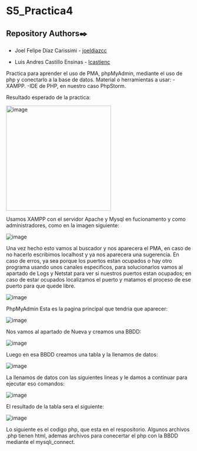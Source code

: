 # S5_Practica4
## Repository Authors✒️

-   Joel Felipe Díaz Carissimi - [joeldiazcc](https://github.com/joeldiazcc)

-   Luis Andres Castillo Ensinas - [lcastienc](https://github.com/lcastienc)

Practica para aprender el uso de PMA, phpMyAdmin, mediante el uso de php y conectarlo a la base de datos. 
Material o herramientas a usar: 
-XAMPP.
-IDE de PHP, en nuestro caso PhpStorm.

Resultado esperado de la practica: 

<img width="285" alt="image" src="https://user-images.githubusercontent.com/102548167/197025467-b9d77ca5-4511-4217-b82d-b5c0ed214e3a.png">

Usamos XAMPP con el servidor Apache y Mysql en fucionamento y como administradores, como en la imagen siguiente: 

![image](https://user-images.githubusercontent.com/102548167/197025901-b138fb23-e099-418c-8125-6de21527cefb.png)

Una vez hecho esto vamos al buscador y nos aparecera el PMA, en caso de no hacerlo escribimos localhost y ya nos aparecera una sugerencia. 
En caso de erros, ya sea porque los puertos estan ocupados o hay otro programa usando unos canales especificos, para solucionarlos vamos al apartado de Logs y Netstat para ver si nuestros puertos estan ocupados; en caso de estar ocupados localizamos el puerto y matamos el proceso de ese puerto para que quede libre. 

![image](https://user-images.githubusercontent.com/102548167/197026893-e41ed198-97e9-45d5-9acf-74ebd4bb99d9.png)

PhpMyAdmin
Esta es la pagina principal que tendria que aparecer:

![image](https://user-images.githubusercontent.com/102548167/197027229-d6043376-51dc-4d05-a2f0-aced3350b5ee.png)

Nos vamos al apartado de Nueva y creamos una BBDD: 

![image](https://user-images.githubusercontent.com/102548167/197027687-f0767327-d988-470c-aa65-8631206c6f00.png)

Luego en esa BBDD creamos una tabla y la llenamos de datos: 

![image](https://user-images.githubusercontent.com/102548167/197027948-77c69cfa-1740-47f0-82ac-0bf8d19fe763.png)

La llenamos de datos con las siguientes lineas y le damos a continuar para ejecutar eso comandos: 

![image](https://user-images.githubusercontent.com/102548167/197028698-c0acb5ca-7139-49eb-b128-f0b7217cdad1.png)

El resultado de la tabla sera el siguiente: 

![image](https://user-images.githubusercontent.com/102548167/197028827-d87061f2-7d43-4f30-aadf-d8cafc085f39.png)

Lo siguiente es el codigo php, que esta en el respositorio. Algunos archivos .php tienen html, ademas archivos para conecertar el php con la BBDD mediante el mysqli_connect. 
